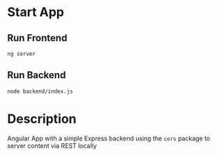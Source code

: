 # Start App

## Run Frontend

`ng server`

## Run Backend

`node backend/index.js`

# Description

Angular App with a simple Express backend using the `cors` package to server content via REST locally
